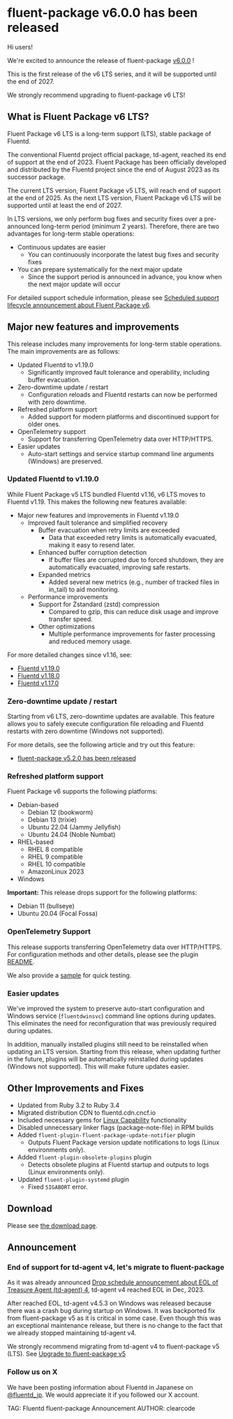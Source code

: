 # fluent-package v6.0.0 has been released

Hi users!

We're excited to announce the release of fluent-package [v6.0.0](https://github.com/fluent/fluent-package-builder/releases/tag/v6.0.0) !

This is the first release of the v6 LTS series, and it will be supported until the end of 2027.

We strongly recommend upgrading to fluent-package v6 LTS!

## What is Fluent Package v6 LTS?
Fluent Package v6 LTS is a long-term support (LTS), stable package of Fluentd.

The conventional Fluentd project official package, td-agent, reached its end of support at the end of 2023. Fluent Package has been officially developed and distributed by the Fluentd project since the end of August 2023 as its successor package.

The current LTS version, Fluent Package v5 LTS, will reach end of support at the end of 2025.
As the next LTS version, Fluent Package v6 LTS will be supported until at least the end of 2027.

In LTS versions, we only perform bug fixes and security fixes over a pre-announced long-term period (minimum 2 years).
Therefore, there are two advantages for long-term stable operations:

* Continuous updates are easier
  * You can continuously incorporate the latest bug fixes and security fixes
* You can prepare systematically for the next major update
  * Since the support period is announced in advance, you know when the next major update will occur

For detailed support schedule information, please see [Scheduled support lifecycle announcement about Fluent Package v6](/blog/fluent-package-v6-scheduled-lifecycle).

## Major new features and improvements
This release includes many improvements for long-term stable operations.
The main improvements are as follows:

* Updated Fluentd to v1.19.0
  * Significantly improved fault tolerance and operability, including buffer evacuation.
* Zero-downtime update / restart
  * Configuration reloads and Fluentd restarts can now be performed with zero downtime.
* Refreshed platform support
  * Added support for modern platforms and discontinued support for older ones.
* OpenTelemetry support
  * Support for transferring OpenTelemetry data over HTTP/HTTPS.
* Easier updates
  * Auto-start settings and service startup command line arguments (Windows) are preserved.

### Updated Fluentd to v1.19.0
While Fluent Package v5 LTS bundled Fluentd v1.16, v6 LTS moves to Fluentd v1.19.
This makes the following new features available:

* Major new features and improvements in Fluentd v1.19.0
  * Improved fault tolerance and simplified recovery
    * Buffer evacuation when retry limits are exceeded
      * Data that exceeded retry limits is automatically evacuated, making it easy to resend later.
    * Enhanced buffer corruption detection
      * If buffer files are corrupted due to forced shutdown, they are automatically evacuated, improving safe restarts.
    * Expanded metrics
      * Added several new metrics (e.g., number of tracked files in in_tail) to aid monitoring.
  * Performance improvements
    * Support for Zstandard (zstd) compression
        * Compared to gzip, this can reduce disk usage and improve transfer speed.
    * Other optimizations
        * Multiple performance improvements for faster processing and reduced memory usage.

For more detailed changes since v1.16, see:

* [Fluentd v1.19.0](https://www.fluentd.org/blog/fluentd-v1.19.0-has-been-released)
* [Fluentd v1.18.0](https://www.fluentd.org/blog/fluentd-v1.18.0-has-been-released)
* [Fluentd v1.17.0](https://www.fluentd.org/blog/fluentd-v1.17.0-has-been-released)

### Zero-downtime update / restart
Starting from v6 LTS, zero-downtime updates are available.
This feature allows you to safely execute configuration file reloading and Fluentd restarts with zero downtime (Windows not supported).

For more details, see the following article and try out this feature:

* [fluent-package v5.2.0 has been released](https://www.fluentd.org/blog/fluent-package-v5.2.0-has-been-released)

### Refreshed platform support
Fluent Package v6 supports the following platforms:

* Debian-based
  * Debian 12 (bookworm)
  * Debian 13 (trixie)
  * Ubuntu 22.04 (Jammy Jellyfish)
  * Ubuntu 24.04 (Noble Numbat)
* RHEL-based
  * RHEL 8 compatible
  * RHEL 9 compatible
  * RHEL 10 compatible
  * AmazonLinux 2023
* Windows

<div markdown="span" class="alert alert-danger" role="alert">
  <b>Important:</b> This release drops support for the following platforms:

  <ul>
    <li>Debian 11 (bullseye)</li>
    <li>Ubuntu 20.04 (Focal Fossa)</li>
  </ul>
</div>

### OpenTelemetry Support
This release supports transferring OpenTelemetry data over HTTP/HTTPS.
For configuration methods and other details, please see the plugin [README](https://github.com/fluent-plugins-nursery/fluent-plugin-opentelemetry/blob/main/README.md).

We also provide a [sample](https://github.com/fluent-plugins-nursery/fluent-plugin-opentelemetry/tree/main/example) for quick testing.

### Easier updates
We've improved the system to preserve auto-start configuration and Windows service (`fluentdwinsvc`) command line options during updates.
This eliminates the need for reconfiguration that was previously required during updates.

In addition, manually installed plugins still need to be reinstalled when updating an LTS version.
Starting from this release, when updating further in the future, plugins will be automatically reinstalled during updates (Windows not supported).
This will make future updates easier.

## Other Improvements and Fixes
* Updated from Ruby 3.2 to Ruby 3.4
* Migrated distribution CDN to fluentd.cdn.cncf.io
* Included necessary gems for [Linux Capability](https://docs.fluentd.org/deployment/linux-capability) functionality
* Disabled unnecessary linker flags (package-note-file) in RPM builds
* Added `fluent-plugin-fluent-package-update-notifier` plugin
  * Outputs Fluent Package version update notifications to logs (Linux environments only).
* Added `fluent-plugin-obsolete-plugins` plugin
  * Detects obsolete plugins at Fluentd startup and outputs to logs (Linux environments only).
* Updated `fluent-plugin-systemd` plugin
  * Fixed `SIGABORT` error.


## Download

Please see [the download page](/download/fluent_package).

## Announcement

### End of support for td-agent v4, let's migrate to fluent-package

As it was already announced [Drop schedule announcement about EOL of Treasure Agent (td-agent) 4](schedule-for-td-agent-4-eol), td-agent v4 reached EOL in Dec, 2023.

After reached EOL, td-agent v4.5.3 on Windows was released because there was a crash bug during startup on Windows. It was backported fix from fluent-package v5 as
it is critical in some case. Even though this was an exceptional maintenance release, but there is no change to the fact that we already stopped maintaining td-agent v4.

We strongly recommend migrating from td-agent v4 to fluent-package v5 (LTS).
See [Upgrade to fluent-package v5](upgrade-td-agent-v4-to-v5)

### Follow us on X

We have been posting information about Fluentd in Japanese on [@fluentd_jp](https://x.com/fluentd_jp).
We would appreciate it if you followed our X account.

TAG: Fluentd fluent-package Announcement
AUTHOR: clearcode

